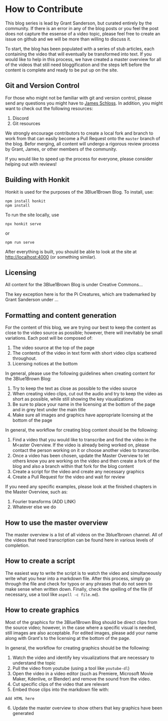 # How to Contribute

This blog series is lead by Grant Sanderson, but curated entirely by the community.
If there is an error in any of the blog posts or you feel the post does not capture the essense of a video topic, please feel free to create an issue on github and we will be more than willing to discuss it.

To start, the blog has been populated with a series of stub articles, each containing the video that will eventually be transformed into text.
If you would like to help in this process, we have created a master overview for all of the videos that still need bloggification and the steps left before the content is complete and ready to be put up on the site.

## Git and Version Control

For those who might not be familiar with git and version control, please send any questions you might have to [James Schloss](jrs.schloss@gmail.com).
In addition, you might want to check out the following resources:

1. Discord
2. Git resources

We strongly encourage contributors to create a local fork and branch to work from that can easily become a Pull Request onto the `master` branch of the blog.
Befor merging, all content will undergo a rigorous review process by Grant, James, or other members of the community.

If you would like to speed up the process for everyone, please consider helping out with reviews!

## Building with Honkit

Honkit is used for the purposes of the 3Blue1Brown Blog.
To install, use:

```
npm install honkit
npm install
```

To run the site locally, use

```
npx honkit serve
```

or

```
npm run serve
```

After everything is built, you should be able to look at the site at [http://localhost:4000](http://localhost:4000) (or something similar).

## Licensing

All content for the 3Blue1Brown Blog is under Creative Commons...

The key exception here is for the Pi Creatures, which are trademarked by Grant Sanderson under ...

## Formatting and content generation

For the content of this blog, we are trying our best to keep the content as close to the video source as possible; however, there will inevitably be small variations.
Each post will be composed of:

1. The video source at the top of the page
2. The contents of the video in text form with short video clips scattered throughout.
3. Licensing notices at the bottom

In general, please use the following guidelines when creating content for the 3Blue1Brown Blog:

1. Try to keep the text as close as possible to the video source
2. When creating video clips, cut out the audio and try to keep the video as short as possible, while still showing the key visualizations
3. Be sure to place your name in the licensing at the bottom of the page and in grey text under the main title
4. Make sure all images and graphics have appropriate licensing at the bottom of the page

In general, the workflow for creating blog content should be the following:

1. Find a video that you would like to transcribe and find the video in the M<aster Overview.
   If the video is already being worked on, please contact the person working on it or choose another video to transcribe.
2. Once a video has been chosen, update the Master Overview to let others know you are working on the video and then create a fork of the blog and also a branch within that fork for the blog content
3. Create a script for the video and create any necessary graphics
4. Create a Pull Request for the video and wait for review

If you need any specific examples, please look at the finished chapters in the Master Overview, such as:

1. Fourier transforms (ADD LINK)
2. Whatever else we do

## How to use the master overview

The master overview is a list of all videos on the 3blue1brown channel.
All of the videos that need transcription can be found here in various levels of completion.

## How to create a script

The easiest way to write the script is to watch the video and simultaneously write what you hear into a markdown file.
After this process, simply go through the file and check for typos or any phrases that do not seem to make sense when written down.
Finally, check the spelling of the file (if necessary, use a tool like `aspell -c file.md`).

## How to create graphics

Most of the graphics for the 3Blue1Brown Blog should be direct clips from the source video; however, in the case where a specific visual is needed, still images are also acceptable.
For edited images, please add your name along with Grant's to the licensing at the bottom of the page.

In general, the workflow for creating graphics should be the following:

1. Watch the video and identify key visualizations that are necessary to understand the topic
2. Pull the video from youtube (using a tool like `youtube-dl`)
3. Open the video in a video editor (such as Premiere, Microsoft Movie Maker, Kdenlive, or Blender) and remove the sound from the video.
4. Cut specific clips of the video that are relevant
5. Embed those clips into the markdown file with:

```
Add HTML here
```

6. Update the master overview to show others that key graphics have been generated
